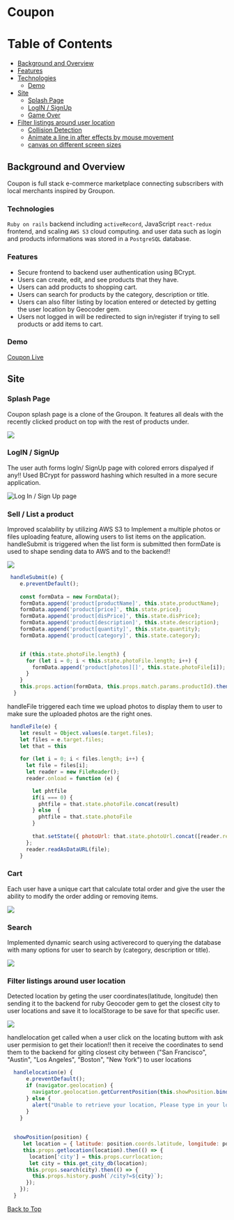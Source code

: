 # Coupon
# Table of Contents
- [Background and Overview](#background-and-overview)
- [Features](#features)
- [Technologies](#technologies)
  - [Demo](#demo)
- [Site](#site)
  - [Splash Page](#splash-page)
  - [LogIN / SignUp ](#login-signUp)
  - [Game Over](#game-over)
- [Filter listings around user location](#filter-listings-around-user-location)
  - [Collision Detection](#collision-detection)
  - [Animate a line in after effects by mouse movement](#animate-a-line-in-after-effects-mouse-movement)
  - [canvas on different screen sizes](#canvas-on-different-screen-sizes)

## Background and Overview
  Coupon is full stack e-commerce marketplace connecting subscribers with local merchants inspired by Groupon. 
  
### Technologies

`Ruby on rails` backend including `activeRecord`, JavaScript `react-redux` frontend, and scaling `AWS S3` cloud computing. 
   and user data such as login and products informations was stored in a `PostgreSQL` database.
   
### Features
* Secure frontend to backend user authentication using BCrypt.
* Users can create, edit, and see products that they have.
* Users can add products to shopping cart.
* Users can search for products by the category, description or title.
* Users can also filter listing by location entered or detected by getting the user location by Geocoder gem. 
* Users not logged in will be redirected to sign in/register if trying to sell products or add items to cart.

### Demo
[Coupon Live](https://group-qpon.herokuapp.com/)


## Site

### Splash Page

Coupon splash page is a clone of the Groupon. It features all deals with the recently clicked product on top with the rest of products under.


![](./app/assets/images/splashpge.png)


### LogIN / SignUp 
The user auth forms logIn/ SignUp page with colored errors dispalyed if any!! Used BCrypt for password hashing which resulted in a more secure application.

![Log In / Sign Up page](./app/assets/images/logIn.gif)

### Sell / List a product 

Improved scalability by utilizing AWS S3 to Implement a multiple photos or files uploading feature, allowing users to list items on the application.
handleSubmit is triggered when the list form is submitted then formDate is used to shape sending data to AWS and to the backend!!

![](./app/assets/images/sell.png)

```Javascript
 handleSubmit(e) {
    e.preventDefault();
    
    const formData = new FormData();
    formData.append('product[productName]', this.state.productName);
    formData.append('product[price]', this.state.price);
    formData.append('product[disPrice]', this.state.disPrice);
    formData.append('product[description]', this.state.description);
    formData.append('product[quantity]', this.state.quantity);
    formData.append('product[category]', this.state.category);


    if (this.state.photoFile.length) {
      for (let i = 0; i < this.state.photoFile.length; i++) {
        formData.append('product[photos][]', this.state.photoFile[i]);
      }
    }
    this.props.action(formData, this.props.match.params.productId).then(() => this.props.history.push('/'));
  }
```
handleFile triggered each time we upload photos to display them to user to make sure the uploaded photos are the right ones.

```Javascript
 handleFile(e) {
    let result = Object.values(e.target.files);
    let files = e.target.files;
    let that = this
    
    for (let i = 0; i < files.length; i++) {
      let file = files[i];
      let reader = new FileReader();
      reader.onload = function (e) {

        let phtfile
        if(i === 0) {
          phtfile = that.state.photoFile.concat(result)
        } else  {
          phtfile = that.state.photoFile
        }
        
        that.setState({ photoUrl: that.state.photoUrl.concat([reader.result]), photoFile: phtfile});
      };
      reader.readAsDataURL(file);
    }

```

### Cart

Each user have a unique cart that calculate total order and give the user the ability to modify the order adding or removing items.

![](./app/assets/images/cart.png)

### Search
Implemented dynamic search using activerecord to querying the database with many options for user to search by (category, description or title).

![](./app/assets/images/search.png)

### Filter listings around user location
Detected location by geting the user coordinates(latitude, longitude) then sending it to the backend for ruby Geocoder gem to get the closest city to user locations and save it to localStorage to be save for that specific user.

![](./app/assets/images/location.png)

handlelocation get called when a user click on the locating buttom with ask user permision to get their location!! then it receive the coordinates to send them to the backend for giting closest city between ("San Francisco", "Austin", "Los Angeles", "Boston", "New York") to user locations 

```Javascript
  handlelocation(e) {
      e.preventDefault();
      if (navigator.geolocation) {
        navigator.geolocation.getCurrentPosition(this.showPosition.bind(this));
      } else {
        alert("Unable to retrieve your location, Please type in your location!! ");
      }
    }
   
   
  showPosition(position) {
     let location = { latitude: position.coords.latitude, longitude: position.coords.longitude }
     this.props.getlocation(location).then(() => {
       location['city'] = this.props.currlocation;
       let city = this.get_city_db(location);
      this.props.search(city).then(() => {
        this.props.history.push(`/city?=${city}`);
      });
    });
  }
```



[Back to Top](#)

